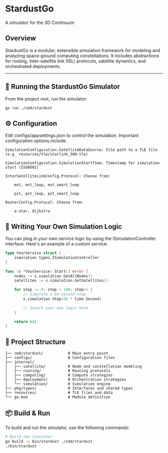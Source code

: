 # StardustGo
A simulator for the 3D Continuum
## Overview
StardustGo is a modular, extensible simulation framework for modeling and analyzing space-ground computing constellations. It includes abstractions for routing, inter-satellite link (ISL) protocols, satellite dynamics, and orchestrated deployments.

---

## 🚀 Running the StardustGo Simulator

From the project root, run the simulator:

```bash
go run ./cmd/stardust
```

## ⚙️ Configuration

Edit configs/appsettings.json to control the simulation. Important configuration options include:

    SimulationConfiguration.SatelliteDataSource: File path to a TLE file (e.g. resources/tle/starlink_500.tle)

    SimulationConfiguration.SimulationStartTime: Timestamp for simulation start (ISO8601)

    InterSatelliteLinkConfig.Protocol: Choose from:

        mst, mst_loop, mst_smart_loop

        pst, pst_loop, pst_smart_loop

    RouterConfig.Protocol: Choose from:

        a-star, dijkstra

## 🧠 Writing Your Own Simulation Logic

You can plug in your own service logic by using the ISimulationController interface. Here's an example of a custom service:

```go
type YourService struct {
	simulation types.ISimulationController
}

func (s *YourService) Start() error {
	nodes := s.simulation.GetAllNodes()
	satellites := s.simulation.GetSatellites()

	for step := 0; step < 100; step++ {
		// Simulate a 60-second step
		s.simulation.Step(60 * time.Second)

		// Insert your own logic here
	}

	return nil
}
```
## 🧱 Project Structure
```aiignore
├── cmd/stardust/           # Main entry point
├── configs/                # Configuration files
├── internal/
│   ├── satellite/          # Node and constellation modeling
│   ├── routing/            # Routing protocols
│   ├── computing/          # Compute strategies
│   ├── deployment/         # Orchestration strategies
│   └── simulation/         # Simulation engine
├── pkg/types/              # Interfaces and shared types
├── resources/              # TLE files and data
└── go.mod                  # Module definition

```

## 📦 Build & Run
To build and run the simulator, use the following commands:

```bash
# Build the simulator
go build -o bin/stardust ./cmd/stardust
./bin/stardust
```

